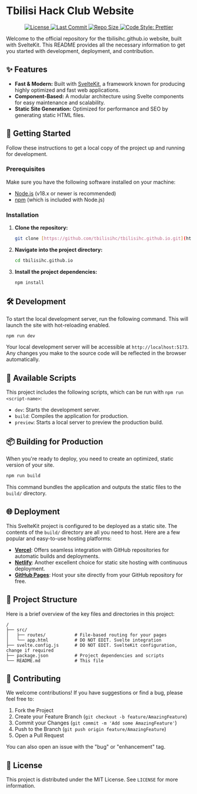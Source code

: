 # Tbilisi Hack Club Website

<p align="center">
  <a href="https://github.com/tbilisihc/tbilisihc.github.io/blob/main/LICENSE">
    <img src="https://img.shields.io/github/license/tbilisihc/tbilisihc.github.io" alt="License">
  </a>
  <a href="https://github.com/tbilisihc/tbilisihc.github.io/commits/main">
    <img src="https://img.shields.io/github/last-commit/tbilisihc/tbilisihc.github.io" alt="Last Commit">
  </a>
  <a href="https://github.com/tbilisihc/tbilisihc.github.io">
    <img src="https://img.shields.io/github/repo-size/tbilisihc/tbilisihc.github.io" alt="Repo Size">
  </a>
  <a href="https://prettier.io">
    <img src="https://img.shields.io/badge/code_style-prettier-ff69b4.svg" alt="Code Style: Prettier">
  </a>
</p>

Welcome to the official repository for the tbilisihc.github.io website, built with SvelteKit. This README provides all the necessary information to get you started with development, deployment, and contribution.

## ✨ Features

* **Fast & Modern:** Built with [SvelteKit](https://kit.svelte.dev/), a framework known for producing highly optimized and fast web applications.
* **Component-Based:** A modular architecture using Svelte components for easy maintenance and scalability.
* **Static Site Generation:** Optimized for performance and SEO by generating static HTML files.

## 🚀 Getting Started

Follow these instructions to get a local copy of the project up and running for development.

### Prerequisites

Make sure you have the following software installed on your machine:

* [Node.js](https://nodejs.org/) (v18.x or newer is recommended)
* [npm](https://www.npmjs.com/) (which is included with Node.js)

### Installation

1.  **Clone the repository:**
    ```bash
    git clone [https://github.com/tbilisihc/tbilisihc.github.io.git](https://github.com/tbilisihc/tbilisihc.github.io.git)
    ```

2.  **Navigate into the project directory:**
    ```bash
    cd tbilisihc.github.io
    ```

3.  **Install the project dependencies:**
    ```bash
    npm install
    ```

## 🛠️ Development

To start the local development server, run the following command. This will launch the site with hot-reloading enabled.

```bash
npm run dev
```

Your local development server will be accessible at `http://localhost:5173`. Any changes you make to the source code will be reflected in the browser automatically.

## 📜 Available Scripts

This project includes the following scripts, which can be run with `npm run <script-name>`:

* `dev`: Starts the development server.
* `build`: Compiles the application for production.
* `preview`: Starts a local server to preview the production build.

## 📦 Building for Production

When you're ready to deploy, you need to create an optimized, static version of your site.

```bash
npm run build
```

This command bundles the application and outputs the static files to the `build/` directory.

## 🌐 Deployment

This SvelteKit project is configured to be deployed as a static site. The contents of the `build/` directory are all you need to host. Here are a few popular and easy-to-use hosting platforms:

* [**Vercel**](https://vercel.com): Offers seamless integration with GitHub repositories for automatic builds and deployments.
* [**Netlify**](https://www.netlify.com): Another excellent choice for static site hosting with continuous deployment.
* [**GitHub Pages**](https://pages.github.com/): Host your site directly from your GitHub repository for free.

## 📁 Project Structure

Here is a brief overview of the key files and directories in this project:

```
/
├── src/
│   ├── routes/           # File-based routing for your pages
│   └── app.html          # DO NOT EDIT. Svelte integration
├── svelte.config.js      # DO NOT EDIT. SvelteKit configuration, change if required
├── package.json          # Project dependencies and scripts
└── README.md             # This file
```

## 🤝 Contributing

We welcome contributions! If you have suggestions or find a bug, please feel free to:

1.  Fork the Project
2.  Create your Feature Branch (`git checkout -b feature/AmazingFeature`)
3.  Commit your Changes (`git commit -m 'Add some AmazingFeature'`)
4.  Push to the Branch (`git push origin feature/AmazingFeature`)
5.  Open a Pull Request

You can also open an issue with the "bug" or "enhancement" tag.

## 📄 License

This project is distributed under the MIT License. See `LICENSE` for more information.
